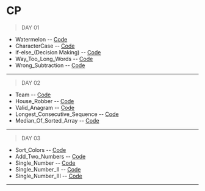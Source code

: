 # CP

>DAY 01
-  Watermelon -- [Code](https://github.com/Subha822-hub/DP/blob/main/CodeForces/Watermelon.py)
-  CharacterCase -- [Code](https://github.com/Subha822-hub/DP/blob/main/CodingNinjas/Find_Character_Case.py)
-  if-else_(Decision Making) -- [Code](https://github.com/Subha822-hub/DP/blob/main/CodingNinjas/if-else_(Decision%20Making).py)
-  Way_Too_Long_Words -- [Code](hhttps://github.com/Subha822-hub/DP/blob/main/CodeForces/Way_Too_Long_Words.py)
-  Wrong_Subtraction -- [Code](https://github.com/Subha822-hub/DP/blob/main/CodeForces/Wrong_Subtraction.py)

- - - -
>DAY 02
-  Team -- [Code](https://github.com/Subha822-hub/DP/blob/main/CodeForces/Team.py)
-  House_Robber -- [Code](https://github.com/Subha822-hub/DP/blob/main/LeetCode/House_Robber.py)
-  Valid_Anagram -- [Code](https://github.com/Subha822-hub/DP/blob/main/LeetCode/Valid_Anagram.py)
-  Longest_Consecutive_Sequence -- [Code](https://github.com/Subha822-hub/DP/blob/main/LeetCode/Longest_Consecutive_Sequence.py)
-  Median_Of_Sorted_Array -- [Code](https://github.com/Subha822-hub/DP/blob/main/LeetCode/Median_Of_Two_Sorted_Array.py)

- - - -
>DAY 03

-  Sort_Colors -- [Code](https://github.com/Subha822-hub/DP/blob/main/LeetCode/Sort_Colors.py)
-  Add_Two_Numbers -- [Code](https://github.com/Subha822-hub/DP/blob/main/LeetCode/Add_Two_Numbers.py)
-  Single_Number -- [Code](https://github.com/Subha822-hub/DP/blob/main/LeetCode/Single_Number.py)
-  Single_Number_II -- [Code](https://github.com/Subha822-hub/DP/blob/main/LeetCode/Single_Number_II.py)
-  Single_Number_III -- [Code](https://github.com/Subha822-hub/DP/blob/main/LeetCode/Single_Number_III.py)

- - - -
